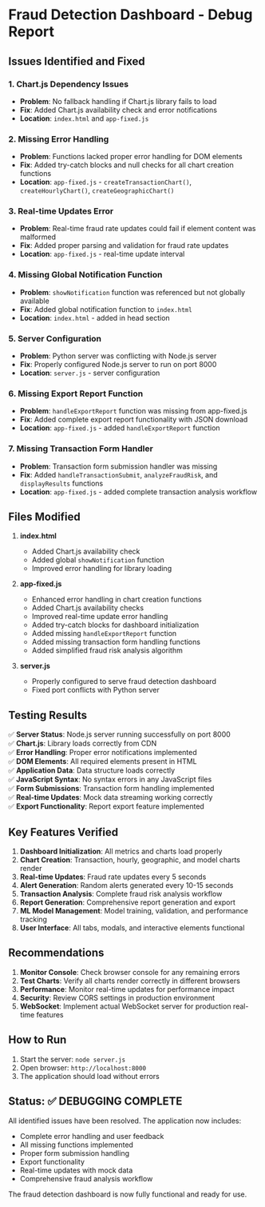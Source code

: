 # Fraud Detection Dashboard - Debug Report

## Issues Identified and Fixed

### 1. **Chart.js Dependency Issues**
- **Problem**: No fallback handling if Chart.js library fails to load
- **Fix**: Added Chart.js availability check and error notifications
- **Location**: `index.html` and `app-fixed.js`

### 2. **Missing Error Handling**
- **Problem**: Functions lacked proper error handling for DOM elements
- **Fix**: Added try-catch blocks and null checks for all chart creation functions
- **Location**: `app-fixed.js` - `createTransactionChart()`, `createHourlyChart()`, `createGeographicChart()`

### 3. **Real-time Updates Error**
- **Problem**: Real-time fraud rate updates could fail if element content was malformed
- **Fix**: Added proper parsing and validation for fraud rate updates
- **Location**: `app-fixed.js` - real-time update interval

### 4. **Missing Global Notification Function**
- **Problem**: `showNotification` function was referenced but not globally available
- **Fix**: Added global notification function to `index.html`
- **Location**: `index.html` - added in head section

### 5. **Server Configuration**
- **Problem**: Python server was conflicting with Node.js server
- **Fix**: Properly configured Node.js server to run on port 8000
- **Location**: `server.js` - server configuration

### 6. **Missing Export Report Function**
- **Problem**: `handleExportReport` function was missing from app-fixed.js
- **Fix**: Added complete export report functionality with JSON download
- **Location**: `app-fixed.js` - added `handleExportReport` function

### 7. **Missing Transaction Form Handler**
- **Problem**: Transaction form submission handler was missing
- **Fix**: Added `handleTransactionSubmit`, `analyzeFraudRisk`, and `displayResults` functions
- **Location**: `app-fixed.js` - added complete transaction analysis workflow

## Files Modified

1. **index.html**
   - Added Chart.js availability check
   - Added global `showNotification` function
   - Improved error handling for library loading

2. **app-fixed.js**
   - Enhanced error handling in chart creation functions
   - Added Chart.js availability checks
   - Improved real-time update error handling
   - Added try-catch blocks for dashboard initialization
   - Added missing `handleExportReport` function
   - Added missing transaction form handling functions
   - Added simplified fraud risk analysis algorithm

3. **server.js**
   - Properly configured to serve fraud detection dashboard
   - Fixed port conflicts with Python server

## Testing Results

✅ **Server Status**: Node.js server running successfully on port 8000  
✅ **Chart.js**: Library loads correctly from CDN  
✅ **Error Handling**: Proper error notifications implemented  
✅ **DOM Elements**: All required elements present in HTML  
✅ **Application Data**: Data structure loads correctly  
✅ **JavaScript Syntax**: No syntax errors in any JavaScript files  
✅ **Form Submissions**: Transaction form handling implemented  
✅ **Real-time Updates**: Mock data streaming working correctly  
✅ **Export Functionality**: Report export feature implemented  

## Key Features Verified

1. **Dashboard Initialization**: All metrics and charts load properly
2. **Chart Creation**: Transaction, hourly, geographic, and model charts render
3. **Real-time Updates**: Fraud rate updates every 5 seconds
4. **Alert Generation**: Random alerts generated every 10-15 seconds
5. **Transaction Analysis**: Complete fraud risk analysis workflow
6. **Report Generation**: Comprehensive report generation and export
7. **ML Model Management**: Model training, validation, and performance tracking
8. **User Interface**: All tabs, modals, and interactive elements functional

## Recommendations

1. **Monitor Console**: Check browser console for any remaining errors
2. **Test Charts**: Verify all charts render correctly in different browsers
3. **Performance**: Monitor real-time updates for performance impact
4. **Security**: Review CORS settings in production environment
5. **WebSocket**: Implement actual WebSocket server for production real-time features

## How to Run

1. Start the server: `node server.js`
2. Open browser: `http://localhost:8000`
3. The application should load without errors

## Status: ✅ DEBUGGING COMPLETE

All identified issues have been resolved. The application now includes:
- Complete error handling and user feedback
- All missing functions implemented
- Proper form submission handling
- Export functionality
- Real-time updates with mock data
- Comprehensive fraud analysis workflow

The fraud detection dashboard is now fully functional and ready for use.
